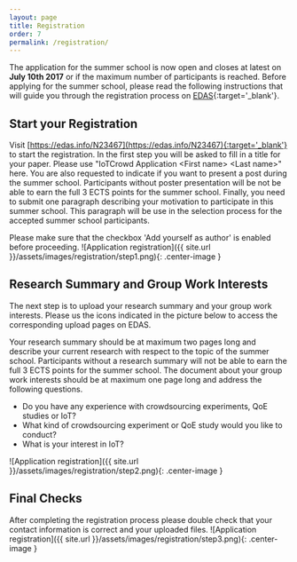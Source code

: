 ```yaml
---
layout: page
title: Registration 
order: 7
permalink: /registration/
---
```

The application for the summer school is now open and closes at latest on **July 10th 2017** or if the maximum number of participants is reached. 
Before applying for the summer school, please read the following instructions that will guide you through the registration process on [EDAS](https://edas.info/N23467){:target='_blank'}.

## Start your Registration
Visit [https://edas.info/N23467](https://edas.info/N23467){:target='_blank'} to start the registration.
In the first step you will be asked to fill in a title for your paper.
Please use "IoTCrowd Application &lt;First name&gt; &lt;Last name&gt;" here.
You are also requested to indicate if you want to present a post during the summer school.
Participants without poster presentation will be not be able to earn the full 3 ECTS points for the summer school.
Finally, you need to submit one paragraph describing your motivation to participate in this summer school.
This paragraph will be use in the selection process for the accepted summer school participants.

Please make sure that the checkbox 'Add yourself as author' is enabled before proceeding.
![Application registration]({{ site.url }}/assets/images/registration/step1.png){: .center-image }


## Research Summary and Group Work Interests
The next step is to upload your research summary and your group work interests.
Please us the icons indicated in the picture below to access the corresponding upload pages on EDAS.

Your research summary should be at maximum two pages long and describe your current research with respect to the topic of the summer school.
Participants without a research summary will not be able to earn the full 3 ECTS points for the summer school.
The document about your group work interests should be at maximum one page long and address the following questions.
* Do you have any experience with crowdsourcing experiments, QoE studies or IoT?
* What kind of crowdsourcing experiment or QoE study would you like to conduct?
* What is your interest in IoT?

![Application registration]({{ site.url }}/assets/images/registration/step2.png){: .center-image }

## Final Checks
After completing the registration process please double check that your contact information is correct and your uploaded files.
![Application registration]({{ site.url }}/assets/images/registration/step3.png){: .center-image }
